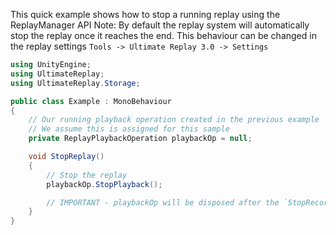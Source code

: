 ﻿
This quick example shows how to stop a running replay using the ReplayManager API
Note: By default the replay system will automatically stop the replay once it reaches the end. This behaviour can be changed in the replay settings `Tools -> Ultimate Replay 3.0 -> Settings`

```cs
using UnityEngine;
using UltimateReplay;
using UltimateReplay.Storage;

public class Example : MonoBehaviour
{
    // Our running playback operation created in the previous example
    // We assume this is assigned for this sample
    private ReplayPlaybackOperation playbackOp = null;

    void StopReplay()
    {
        // Stop the replay
        playbackOp.StopPlayback();

        // IMPORTANT - playbackOp will be disposed after the `StopRecording` call.
    }
}
```